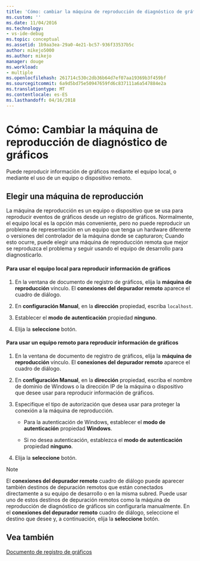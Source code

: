 ```yaml
---
title: 'Cómo: cambiar la máquina de reproducción de diagnóstico de gráficos | Documentos de Microsoft'
ms.custom: ''
ms.date: 11/04/2016
ms.technology:
- vs-ide-debug
ms.topic: conceptual
ms.assetid: 1b9aa3ea-29a0-4e21-bc57-936f33537b5c
author: mikejo5000
ms.author: mikejo
manager: douge
ms.workload:
- multiple
ms.openlocfilehash: 261714c530c2db36b64d7ef07aa19369b3f459bf
ms.sourcegitcommit: 6a9d5bd75e50947659fd6c837111a6a547884e2a
ms.translationtype: MT
ms.contentlocale: es-ES
ms.lasthandoff: 04/16/2018
---
```

# <a name="how-to-change-the-graphics-diagnostics-playback-machine"></a>Cómo: Cambiar la máquina de reproducción de diagnóstico de gráficos
Puede reproducir información de gráficos mediante el equipo local, o mediante el uso de un equipo o dispositivo remoto.  
  
## <a name="choosing-a-playback-machine"></a>Elegir una máquina de reproducción  
 La máquina de reproducción es un equipo o dispositivo que se usa para reproducir eventos de gráficos desde un registro de gráficos. Normalmente, el equipo local es la opción más conveniente, pero no puede reproducir un problema de representación en un equipo que tenga un hardware diferente o versiones del controlador de la máquina donde se capturaron; Cuando esto ocurre, puede elegir una máquina de reproducción remota que mejor se reproduzca el problema y seguir usando el equipo de desarrollo para diagnosticarlo.  
  
#### <a name="to-use-the-local-machine-to-play-back-graphics-information"></a>Para usar el equipo local para reproducir información de gráficos  
  
1.  En la ventana de documento de registro de gráficos, elija la **máquina de reproducción** vínculo. El **conexiones del depurador remoto** aparece el cuadro de diálogo.  
  
2.  En **configuración Manual**, en la **dirección** propiedad, escriba `localhost`.  
  
3.  Establecer el **modo de autenticación** propiedad **ninguno**.  
  
4.  Elija la **seleccione** botón.  
  
#### <a name="to-use-a-remote-machine-to-play-back-graphics-information"></a>Para usar un equipo remoto para reproducir información de gráficos  
  
1.  En la ventana de documento de registro de gráficos, elija la **máquina de reproducción** vínculo. El **conexiones del depurador remoto** aparece el cuadro de diálogo.  
  
2.  En **configuración Manual**, en la **dirección** propiedad, escriba el nombre de dominio de Windows o la dirección IP de la máquina o dispositivo que desee usar para reproducir información de gráficos.  
  
3.  Especifique el tipo de autorización que desea usar para proteger la conexión a la máquina de reproducción.  
  
    -   Para la autenticación de Windows, establecer el **modo de autenticación** propiedad **Windows**.  
  
    -   Si no desea autenticación, establezca el **modo de autenticación** propiedad **ninguno**.  
  
4.  Elija la **seleccione** botón.  
  
> [!NOTE]
>  El **conexiones del depurador remoto** cuadro de diálogo puede aparecer también destinos de depuración remotos que están conectados directamente a su equipo de desarrollo o en la misma subred. Puede usar uno de estos destinos de depuración remotos como la máquina de reproducción de diagnóstico de gráficos sin configurarla manualmente. En el **conexiones del depurador remoto** cuadro de diálogo, seleccione el destino que desee y, a continuación, elija la **seleccione** botón.  
  
## <a name="see-also"></a>Vea también  
 [Documento de registro de gráficos](graphics-log-document.md)